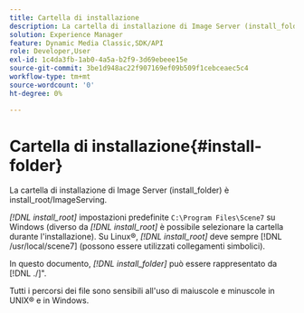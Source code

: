 ```yaml
---
title: Cartella di installazione
description: La cartella di installazione di Image Server (install_folder) è install_root/ImageServing.
solution: Experience Manager
feature: Dynamic Media Classic,SDK/API
role: Developer,User
exl-id: 1c4da3fb-1ab0-4a5a-b2f9-3d69ebeee15e
source-git-commit: 3be1d948ac22f907169ef09b509f1cebceaec5c4
workflow-type: tm+mt
source-wordcount: '0'
ht-degree: 0%

---
```


# Cartella di installazione{#install-folder}

La cartella di installazione di Image Server (install_folder) è install_root/ImageServing.

*[!DNL install_root]* impostazioni predefinite `C:\Program Files\Scene7` su Windows (diverso da *[!DNL install_root]* è possibile selezionare la cartella durante l&#39;installazione). Su Linux®, *[!DNL install_root]* deve sempre [!DNL /usr/local/scene7] (possono essere utilizzati collegamenti simbolici).

In questo documento, *[!DNL install_folder]* può essere rappresentato da [!DNL ./]&quot;.

Tutti i percorsi dei file sono sensibili all&#39;uso di maiuscole e minuscole in UNIX® e in Windows.
